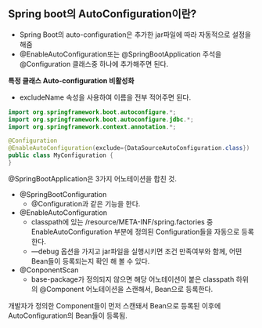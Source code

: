 ## Spring boot의 AutoConfiguration이란?

- Spring Boot의 auto-configuration은 추가한 jar파일에 따라 자동적으로 설정을 해줌
- @EnableAutoConfiguration또는 @SpringBootApplication 주석을 @Configuration 클래스중 하나에 추가해주면 된다.

**특정 클래스 Auto-configuration 비활성화**

- excludeName 속성을 사용하여 이름을 전부 적어주면 된다.

```java
import org.springframework.boot.autoconfigure.*;
import org.springframework.boot.autoconfigure.jdbc.*;
import org.springframework.context.annotation.*;

@Configuration
@EnableAutoConfiguration(exclude={DataSourceAutoConfiguration.class})
public class MyConfiguration {
}
```

@SpringBootApplication은 3가지 어노테이션을 합친 것.

- @SpringBootConfiguration
    - @Configuration과 같은 기능을 한다.
- @EnableAutoConfiguration
    - classpath에 있는 /resource/META-INF/spring.factories 중 EnableAutoConfiguration 부분에 정의된 Configuration들을 자동으로 등록한다.
    - —debug 옵션을 가지고 jar파일을 실행시키면 조건 만족여부와 함께, 어떤 Bean들이 등록되는지 확인 해 볼 수 있다.
- @ConponentScan
    - base-package가 정의되지 않으면 해당 어노테이션이 붙은 classpath 하위의 @Component 어노테이션을 스캔해서, Bean으로 등록한다.

개발자가 정의한 Component들이 먼저 스캔돼서 Bean으로 등록된 이후에 AutoConfiguration의 Bean들이 등록됨.